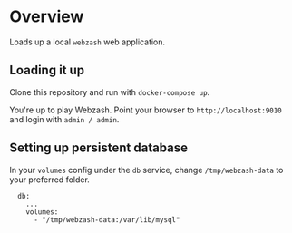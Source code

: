 # Overview
Loads up a local `webzash` web application.

## Loading it up
Clone this repository and run with `docker-compose up`.

You're up to play Webzash. Point your browser to `http://localhost:9010` and login with `admin / admin`. 


## Setting up persistent database
In your `volumes` config under the `db` service, change `/tmp/webzash-data` to your preferred folder.
```
  db: 
    ...
    volumes: 
      - "/tmp/webzash-data:/var/lib/mysql"
```
